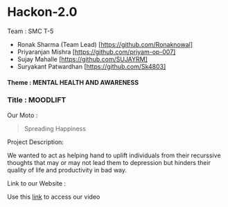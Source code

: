 # Hackon-2.0
 
Team : SMC T-5

 - Ronak Sharma (Team Lead) [https://github.com/Ronaknowal]
 - Priyaranjan Mishra [https://github.com/priyam-op-007]
 - Sujay Mahalle [https://github.com/SUJAYRM]
 - Suryakant Patwardhan [https://github.com/Sk4803]

#### Theme : MENTAL HEALTH AND AWARENESS

### Title : MOODLIFT
Our Moto :
> Spreading Happiness


Project Description:

We wanted to act as helping hand  to uplift individuals from their recurssive thoughts that may or may not lead them to depression but hinders their quality of life and productivity in bad way.

Link to our Website : 

Use this [link](https://www.youtube.com/watch?v=WWQr9JMs14o&t=243s) to access our video
